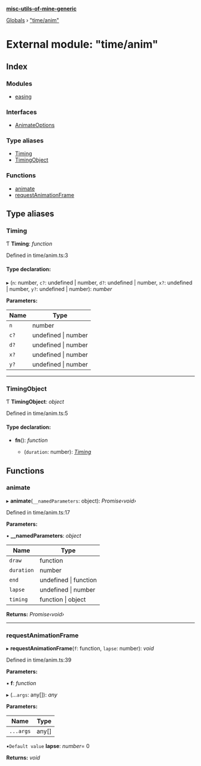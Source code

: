 **[misc-utils-of-mine-generic](../README.md)**

[Globals](../globals.md) › ["time/anim"](_time_anim_.md)

# External module: "time/anim"

## Index

### Modules

* [easing](_time_anim_.easing.md)

### Interfaces

* [AnimateOptions](../interfaces/_time_anim_.animateoptions.md)

### Type aliases

* [Timing](_time_anim_.md#timing)
* [TimingObject](_time_anim_.md#timingobject)

### Functions

* [animate](_time_anim_.md#animate)
* [requestAnimationFrame](_time_anim_.md#requestanimationframe)

## Type aliases

###  Timing

Ƭ **Timing**: *function*

Defined in time/anim.ts:3

#### Type declaration:

▸ (`n`: number, `c?`: undefined | number, `d?`: undefined | number, `x?`: undefined | number, `y?`: undefined | number): *number*

**Parameters:**

Name | Type |
------ | ------ |
`n` | number |
`c?` | undefined \| number |
`d?` | undefined \| number |
`x?` | undefined \| number |
`y?` | undefined \| number |

___

###  TimingObject

Ƭ **TimingObject**: *object*

Defined in time/anim.ts:5

#### Type declaration:

* **fn**(): *function*

  * (`duration`: number): *[Timing](_time_anim_.md#timing)*

## Functions

###  animate

▸ **animate**(`__namedParameters`: object): *Promise‹void›*

Defined in time/anim.ts:17

**Parameters:**

▪ **__namedParameters**: *object*

Name | Type |
------ | ------ |
`draw` | function |
`duration` | number |
`end` | undefined \| function |
`lapse` | undefined \| number |
`timing` | function \| object |

**Returns:** *Promise‹void›*

___

###  requestAnimationFrame

▸ **requestAnimationFrame**(`f`: function, `lapse`: number): *void*

Defined in time/anim.ts:39

**Parameters:**

▪ **f**: *function*

▸ (...`args`: any[]): *any*

**Parameters:**

Name | Type |
------ | ------ |
`...args` | any[] |

▪`Default value`  **lapse**: *number*= 0

**Returns:** *void*